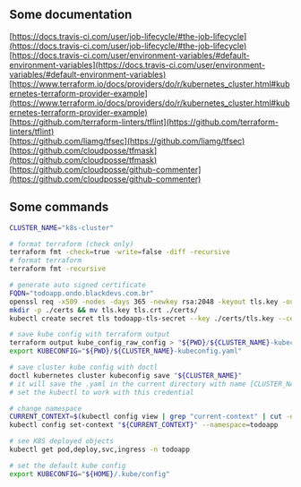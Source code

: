 ## Some documentation

[https://docs.travis-ci.com/user/job-lifecycle/#the-job-lifecycle](https://docs.travis-ci.com/user/job-lifecycle/#the-job-lifecycle)<br>
[https://docs.travis-ci.com/user/environment-variables/#default-environment-variables](https://docs.travis-ci.com/user/environment-variables/#default-environment-variables)<br>
[https://www.terraform.io/docs/providers/do/r/kubernetes_cluster.html#kubernetes-terraform-provider-example](https://www.terraform.io/docs/providers/do/r/kubernetes_cluster.html#kubernetes-terraform-provider-example)<br>
[https://github.com/terraform-linters/tflint](https://github.com/terraform-linters/tflint)<br>
[https://github.com/liamg/tfsec](https://github.com/liamg/tfsec)<br>
[https://github.com/cloudposse/tfmask](https://github.com/cloudposse/tfmask)<br>
[https://github.com/cloudposse/github-commenter](https://github.com/cloudposse/github-commenter)<br>

## Some commands

```bash
CLUSTER_NAME="k8s-cluster"

# format terraform (check only)
terraform fmt -check=true -write=false -diff -recursive
# format terraform
terraform fmt -recursive

# generate auto signed certificate
FQDN="todoapp.ondo.blackdevs.com.br"
openssl req -x509 -nodes -days 365 -newkey rsa:2048 -keyout tls.key -out tls.crt -subj "/CN=$FQDN/O=$FQDN"
mkdir -p ./certs && mv tls.key tls.crt ./certs/
kubectl create secret tls todoapp-tls-secret --key ./certs/tls.key --cert ./certs/tls.crt --namespace default --dry-run --output yaml > ./todoapp-tls-secret.yaml

# save kube config with terraform output
terraform output kube_config_raw_config > "${PWD}/${CLUSTER_NAME}-kubeconfig.yaml"
export KUBECONFIG="${PWD}/${CLUSTER_NAME}-kubeconfig.yaml"

# save cluster kube config with doctl
doctl kubernetes cluster kubeconfig save "${CLUSTER_NAME}"
# it will save the .yaml in the current directory with name [CLUSTER_NAME]-kubeconfig.yaml and
# set the kubectl to work with this credential

# change namespace
CURRENT_CONTEXT=$(kubectl config view | grep "current-context" | cut -d ":" -f2 | tr -d ' ')
kubectl config set-context "${CURRENT_CONTEXT}" --namespace=todoapp

# see K8S deployed objects
kubectl get pod,deploy,svc,ingress -n todoapp

# set the default kube config
export KUBECONFIG="${HOME}/.kube/config"
```

